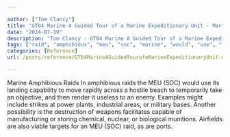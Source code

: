 ```yaml
---

author: ["Tom Clancy"]
title: "GT04 Marine A Guided Tour of a Marine Expeditionary Unit - Marine_split_116.html"
date: "2024-07-19"
description: "Tom Clancy - GT04 Marine A Guided Tour of a Marine Expeditionary Unit"
tags: ["raid", "amphibious", "meu", "soc", "marine", "would", "use", "landing", "capability", "move", "rapidly", "across", "hostile", "beach", "temporarily", "take", "objective", "render", "useless", "enemy", "example", "might", "include", "strike", "power"]
categories: [Reference]
url: /posts/reference/GT04MarineAGuidedTourofaMarineExpeditionaryUnit-marinesplit116html

---
```



Marine
Amphibious Raids
In amphibious raids the MEU (SOC) would use its landing capability to move rapidly across a hostile beach to temporarily take an objective, and then render it useless to an enemy. Examples might include strikes at power plants, industrial areas, or military bases. Another possibility is the destruction of weapons facilitates capable of manufacturing or storing chemical, nuclear, or biological munitions. Airfields are also viable targets for an MEU (SOC) raid, as are ports.
